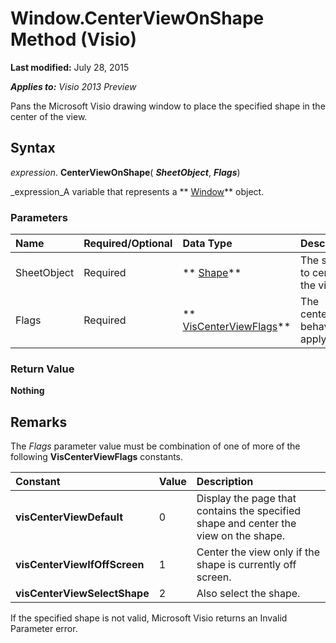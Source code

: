 
# Window.CenterViewOnShape Method (Visio)

 **Last modified:** July 28, 2015

 _**Applies to:** Visio 2013 Preview_

Pans the Microsoft Visio drawing window to place the specified shape in the center of the view.


## Syntax

 _expression_. **CenterViewOnShape**( **_SheetObject_**,  **_Flags_**)

 _expression_A variable that represents a  ** [Window](5b49eb0f-07ea-00c7-52f1-2a3115a4b8ae.md)** object.


### Parameters



|**Name**|**Required/Optional**|**Data Type**|**Description**|
|:-----|:-----|:-----|:-----|
|SheetObject|Required| ** [Shape](da7a8872-4ebb-a607-e0ed-eebf68ff5630.md)**|The shape to center in the view.|
|Flags|Required| ** [VisCenterViewFlags](89dafefc-4bba-f1ca-63a4-9704f5131b42.md)**|The centering behavior to apply.|

### Return Value

 **Nothing**


## Remarks

The  _Flags_ parameter value must be combination of one of more of the following **VisCenterViewFlags** constants.



|**Constant**|**Value**|**Description**|
|:-----|:-----|:-----|
| **visCenterViewDefault**|0|Display the page that contains the specified shape and center the view on the shape.|
| **visCenterViewIfOffScreen**|1|Center the view only if the shape is currently off screen.|
| **visCenterViewSelectShape**|2|Also select the shape.|
If the specified shape is not valid, Microsoft Visio returns an Invalid Parameter error.

